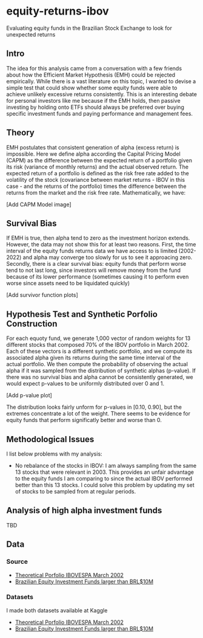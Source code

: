 # equity-returns-ibov
Evaluating equity funds in the Brazilian Stock Exchange to look for unexpected returns

## Intro

The idea for this analysis came from a conversation with a few friends about how the Efficient Market Hypothesis (EMH) could be rejected empirically. While there is a vast literature on this topic, I wanted to devise a simple test that could show whether some equity funds were able to achieve unlikely excessive returns consistently. This is an interesting debate for personal investors like me because if the EMH holds, then passive investing by holding onto ETFs should always be preferred over buying specific investment funds and paying performance and management fees. 

## Theory

EMH postulates that consistent generation of alpha (excess return) is impossible. Here we define alpha according the Capital Pricing Model (CAPM) as the difference between the expected return of a portfolio given its risk (variance of monthly returns) and the actual observed return. The expected return of a portfolio is defined as the risk free rate added to the volatility of the stock (covariance between market returns - IBOV in this case - and the returns of the portfolio) times the difference between the returns from the market and the risk free rate. Mathematically, we have:

[Add CAPM Model image]

## Survival Bias

If EMH is true, then alpha tend to zero as the investment horizon extends. However, the data may not show this for at least two reasons. First, the time interval of the equity funds returns data we have access to is limited (2002-2022) and alpha may converge too slowly for us to see it approacing zero. Secondly, there is a clear survival bias: equity funds that perform worse tend to not last long, since investors will remove money from the fund because of its lower performance (sometimes causing it to perform even worse since assets need to be liquidated quickly)

[Add survivor function plots]

## Hypothesis Test and Synthetic Porfolio Construction

For each equoty fund, we generate 1,000 vector of random weights for 13 different stocks that composed 70% of the IBOV portfolio in March 2002. Each of these vectors is a different synthetic portfolio, and we compute its associated alpha given its returns during the same time interval of the actual portfolio. We then compute the probability of observing the actual alpha if it was sampled from the distribution of synthetic alphas (p-value). If there was no survival bias and alpha cannot be consistently generated, we would expect p-values to be uniformly distributed over 0 and 1.

[Add p-value plot]

The distribution looks fairly unform for p-values in [0.10, 0.90], but the extremes concentrate a lot of the weight. There seems to be evidence for equity funds that perform significatly better and worse than 0.

## Methodological Issues

I list below problems with my analysis:
- No rebalance of the stocks in IBOV: I am always sampling from the same 13 stocks that were relevant in 2003. This provides an unfair advantage to the equity funds I am comparing to since the actual IBOV performed better than this 13 stocks. I could solve this problem by updating my set of stocks to be sampled from at regular periods.


## Analysis of high alpha investment funds

TBD

## Data

### Source

- [Theoretical Porfolio IBOVESPA March 2002](https://www.estadao.com.br/economia/ibovespa-nova-carteira-teorica-para-maio-a-agosto/)
- [Brazilian Equity Investment Funds larger than BRL$10M](https://www.kaggle.com/datasets/matheusdias1996/brazilian-investment-funds)


### Datasets

I made both datasets available at Kaggle
- [Theoretical Porfolio IBOVESPA March 2002](https://www.kaggle.com/datasets/matheusdias1996/carteira-teorica-ibov-mar2002)
- [Brazilian Equity Investment Funds larger than BRL$10M](https://www.kaggle.com/datasets/matheusdias1996/brazilian-investment-funds)

